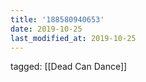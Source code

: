 ```yaml
---
title: '188580940653'
date: 2019-10-25
last_modified_at: 2019-10-25
---
```

tagged: [[Dead Can Dance]]
<iframe frameborder="0" height="1" id="ga_target" scrolling="no" style="background-color:transparent; overflow:hidden; position:absolute; top:0; left:0; z-index:9999;" width="1"></iframe>